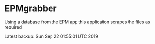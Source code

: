 # EPMgrabber
Using a database from the EPM app this application scrapes the files as required


Latest backup: Sun Sep 22 01:55:01 UTC 2019
